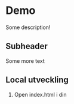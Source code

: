 # Demo

Some description!

## Subheader

Some more text

## Local utveckling

1. Open index.html i din 